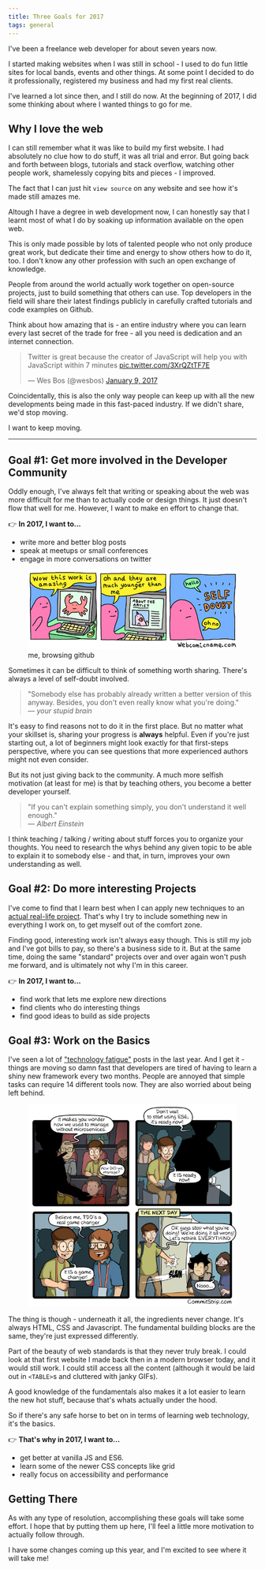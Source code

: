 ```yaml
---
title: Three Goals for 2017
tags: general
---
```


<p class="lead">I've been a freelance web developer for about seven years now.</p>

I started making websites when I was still in school - I used to do fun little sites for local bands, events and other things. At some point I decided to do it professionally, registered my business and had my first real clients. 

I've learned a lot since then, and I still do now. At the beginning of 2017, I did some thinking about where I wanted things to go for me.

## Why I love the web

I can still remember what it was like to build my first website. I had absolutely no clue how to do stuff, it was all trial and error. But going back and forth between blogs, tutorials and stack overflow, watching other people work, shamelessly copying bits and pieces - I improved.

The fact that I can just hit `view source` on any website and see how it's made still amazes me.

Altough I have a degree in web development now, I can honestly say that I learnt most of what I do by soaking up information available on the open web. 

This is only made possible by lots of talented people who not only produce great work, but dedicate their time and energy to show others how to do it, too. I don't know any other profession with such an open exchange of knowledge.

People from around the world actually work together on open-source projects, just to build something that others can use. Top developers in the field will share their latest findings publicly in carefully crafted tutorials and code examples on Github.

Think about how amazing that is - an entire industry where you can learn every last secret of the trade for free - all you need is dedication and an internet connection.

<blockquote class="twitter-tweet" data-lang="en">
  <p lang="en" dir="ltr">Twitter is great because the creator of JavaScript will help you with JavaScript within 7 minutes <a href="https://t.co/3XrQZtTF7E">pic.twitter.com/3XrQZtTF7E</a>
  </p>
  &mdash; Wes Bos (@wesbos) 
  <a href="https://twitter.com/wesbos/status/818571126150406144">January 9, 2017</a>
</blockquote>

Coincidentally, this is also the only way people can keep up with all the new developments being made in this fast-paced industry. If we didn't share, we'd stop moving.

I want to keep moving. 

-------

## Goal #1: Get more involved in the Developer Community

Oddly enough, I've always felt that writing or speaking about the web was more difficult for me than to actually code or design things. It just doesn't flow that well for me. However, I want to make en effort to change that. 

👉 __In 2017, I want to...__

* write more and better blog posts
* speak at meetups or small conferences
* engage in more conversations on twitter

<figure class="extend">
  <a href="http://webcomicname.com/image/149086481309">
    <img src="webcomicname-selfdoubt.jpg" alt="A web comic about self doubt">
  </a>
  <figcaption>me, browsing github</figcaption>
</figure>

Sometimes it can be difficult to think of something worth sharing. There's always a level of self-doubt involved.

<blockquote>
"Somebody else has probably already written a better version of this anyway. Besides, you don't even really know what you're doing."
  <footer>
    &mdash; <cite>your stupid brain</cite>
  </footer>
</blockquote>

It's easy to find reasons not to do it in the first place. But no matter what your skillset is, sharing your progress is __always__ helpful. Even if you're just starting out, a lot of beginners might look exactly for that first-steps perspective, where you can see questions that more experienced authors might not even consider. 

But its not just giving back to the community. A much more selfish motivation (at least for me) is that by teaching others, you become a better developer yourself.

<blockquote>
  "If you can't explain something simply, you don't understand it well enough."
  <footer>
    &mdash; <cite>Albert Einstein</cite>
  </footer>
</blockquote>

I think teaching / talking / writing about stuff forces you to organize your thoughts. 
You need to research the whys behind any given topic to be able to explain it to somebody else - and that, in turn, improves your own understanding as well.

## Goal #2: Do more interesting Projects

I've come to find that I learn best when I can apply new techniques to an <a href="/blog/the-relaunch-post/">actual real-life project</a>. That's why I try to include something new in everything I work on, to get myself out of the comfort zone.

Finding good, interesting work isn't always easy though. This is still my job and I've got bills to pay, so there's a business side to it. But at the same time, doing the same "standard" projects over and over again won't push me forward, and is ultimately not why I'm in this career.

👉 __In 2017, I want to...__

* find work that lets me explore new directions
* find clients who do interesting things
* find good ideas to build as side projects 

## Goal #3: Work on the Basics

I've seen a lot of <a href="https://hackernoon.com/how-it-feels-to-learn-javascript-in-2016-d3a717dd577f">"technology fatigue"</a> posts in the last year. And I get it - things are moving so damn fast that developers are tired of having to learn a shiny new framework every two months. People are annoyed that simple tasks can require 14 different tools now. They are also worried about being left behind.

<figure>
  <a href="http://www.commitstrip.com/en/2016/04/26/the-just-got-back-from-a-conference-effect/">
    <img src="commitstrip-conference.jpg" alt="webcomic about a coder who just come back from a conference, hyped on new technology" />
  </a>
</figure>

The thing is though - underneath it all, the ingredients never change. It's always HTML, CSS and Javascript. The fundamental building blocks are the same, they're just expressed differently.

Part of the beauty of web standards is that they never truly break. I could look at that first website I made back then in a modern browser today, and it would still work. I could still access all the content (although it would be laid out in `<TABLE>`s and cluttered with janky GIFs).

A good knowledge of the fundamentals also makes it a lot easier to learn the new hot stuff, because that's whats actually under the hood.

So if there's any safe horse to bet on in terms of learning web technology, it's the basics.

👉 __That's why in 2017, I want to...__

* get better at vanilla JS and ES6.
* learn some of the newer CSS concepts like grid
* really focus on accessibility and performance

## Getting There

As with any type of resolution, accomplishing these goals will take some effort. I hope that by putting them up here, I'll feel a little more motivation to actually follow through.

I have some changes coming up this year, and I'm excited to see where it will take me!